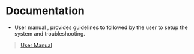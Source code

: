 # Documentation
- User manual , provides guidelines to followed by the user to setup the system and troubleshooting.

> [User Manual](https://docs.google.com/document/d/1kRpWdGl_r0D1xxeCaXwjBthFsbB3dfpd5579CbDE-i8/edit?usp=sharing) 